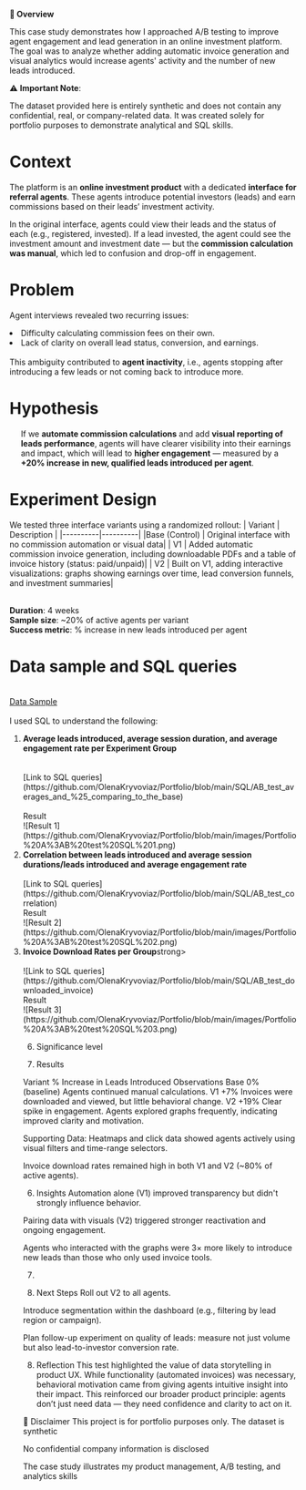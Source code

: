 📌<strong> Overview</strong>

This case study demonstrates how I approached A/B testing to improve agent engagement and lead generation in an online investment platform.
The goal was to analyze whether adding automatic invoice generation and visual analytics would increase agents' activity and the number of new leads introduced.

⚠️ <strong>Important Note</strong>:

The dataset provided here is entirely synthetic and does not contain any confidential, real, or company-related data. It was created solely for portfolio purposes to demonstrate analytical and SQL skills.

# Context

The platform is an <strong>online investment product</strong> with a dedicated <strong>interface for referral agents</strong>. These agents introduce potential investors (leads) and earn commissions based on their leads’ investment activity.
<p>In the original interface, agents could view their leads and the status of each (e.g., registered, invested). If a lead invested, the agent could see the investment amount and investment date — but the <strong>commission calculation was manual</strong>, which led to confusion and drop-off in engagement.

# Problem

Agent interviews revealed two recurring issues:

<li>Difficulty calculating commission fees on their own.</li>
<li>Lack of clarity on overall lead status, conversion, and earnings.</li>
<br>
This ambiguity contributed to <strong>agent inactivity</strong>, i.e., agents stopping after introducing a few leads or not coming back to introduce more.

# Hypothesis

<p style="margin-left:20px;">If we <strong>automate commission calculations</strong> and add <strong>visual reporting of leads performance</strong>, agents will have clearer visibility into their earnings and impact, which will lead to <strong>higher engagement</strong> — measured by a <strong>+20% increase in new, qualified leads introduced per agent</strong>.</p>

# Experiment Design

We tested three interface variants using a randomized rollout:
| Variant | Description | 
|----------|----------|
|Base (Control)   | Original interface with no commission automation or visual data| 
| V1    | Added automatic commission invoice generation, including downloadable PDFs and a table of invoice history (status: paid/unpaid)| 
| V2    | Built on V1, adding interactive visualizations: graphs showing earnings over time, lead conversion funnels, and investment summaries| 

<br>
<strong>Duration</strong>: 4 weeks
<br>
<strong>Sample size</strong>: ~20% of active agents per variant
<br>
<strong>Success metric</strong>: % increase in new leads introduced per agent

# Data sample and SQL queries
<br>
<a href="https://docs.google.com/spreadsheets/d/1abXU5Oc9gYd9ISvtK3EyOxtoDPCswqM4a18p5dSIy0A/edit?usp=sharing">Data Sample</a>
<br>
<br>
I used SQL to understand the following:
<ol type="1">
 <li><strong>Average leads introduced, average session duration, and average engagement rate per Experiment Group</strong></li>
<br>
  <br>
  [Link to SQL queries](https://github.com/OlenaKryvoviaz/Portfolio/blob/main/SQL/AB_test_averages_and_%25_comparing_to_the_base)
  <br>
 <br>
Result
<br>
![Result 1](https://github.com/OlenaKryvoviaz/Portfolio/blob/main/images/Portfolio%20A%3AB%20test%20SQL%201.png)


<li><strong>Correlation between leads introduced and average session durations/leads introduced and average engagement rate</strong></li>
<br>
  [Link to SQL queries](https://github.com/OlenaKryvoviaz/Portfolio/blob/main/SQL/AB_test_correlation)
  <br>
Result
<br>
![Result 2](https://github.com/OlenaKryvoviaz/Portfolio/blob/main/images/Portfolio%20A%3AB%20test%20SQL%202.png)

<li><strong>Invoice Download Rates per Group</strong>strong></li>
<br>
  ![Link to SQL queries](https://github.com/OlenaKryvoviaz/Portfolio/blob/main/SQL/AB_test_downloaded_invoice)
  <br>
Result
<br>
![Result 3](https://github.com/OlenaKryvoviaz/Portfolio/blob/main/images/Portfolio%20A%3AB%20test%20SQL%203.png)


6. Significance level

7. Results


Variant
% Increase in Leads Introduced
Observations
Base
0% (baseline)
Agents continued manual calculations.
V1
+7%
Invoices were downloaded and viewed, but little behavioral change.
V2
+19%
Clear spike in engagement. Agents explored graphs frequently, indicating improved clarity and motivation.


Supporting Data:
Heatmaps and click data showed agents actively using visual filters and time-range selectors.


Invoice download rates remained high in both V1 and V2 (~80% of active agents).



6. Insights
Automation alone (V1) improved transparency but didn't strongly influence behavior.


Pairing data with visuals (V2) triggered stronger reactivation and ongoing engagement.


Agents who interacted with the graphs were 3× more likely to introduce new leads than those who only used invoice tools.



7. 

8. Next Steps
Roll out V2 to all agents.


Introduce segmentation within the dashboard (e.g., filtering by lead region or campaign).


Plan follow-up experiment on quality of leads: measure not just volume but also lead-to-investor conversion rate.



8. Reflection
This test highlighted the value of data storytelling in product UX. While functionality (automated invoices) was necessary, behavioral motivation came from giving agents intuitive insight into their impact. This reinforced our broader product principle: agents don’t just need data — they need confidence and clarity to act on it.


📢 Disclaimer
This project is for portfolio purposes only.
The dataset is synthetic


No confidential company information is disclosed


The case study illustrates my product management, A/B testing, and analytics skills


